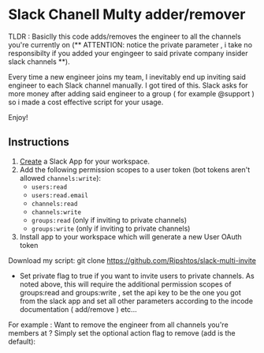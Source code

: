 # Slack Chanell Multy adder/remover 
TLDR : Basiclly this code adds/removes the engineer to all the channels you're currently on (** ATTENTION: notice the private parameter , i take no responsibilty if you added your engingeer to said private company insider slack channels **).

Every time a new engineer joins my team, I inevitably end up inviting said engineer to each Slack channel manually. I got tired of this.
Slack asks for more money after adding said engineer to a group ( for example @support ) so i made a cost effective script for your usage.

Enjoy!

## Instructions
1. [Create](https://api.slack.com/apps) a Slack App for your workspace.
2. Add the following permission scopes to a user token (bot tokens aren't allowed `channels:write`):
    - `users:read`
    - `users:read.email`
    - `channels:read`
    - `channels:write`
    - `groups:read` (only if inviting to private channels)
    - `groups:write` (only if inviting to private channels)
3. Install app to your workspace which will generate a new User OAuth token

Download my script:
git clone https://github.com/Ripshtos/slack-multi-invite

* Set private flag to true if you want to invite users to private channels. As noted above, this will require the additional permission scopes of groups:read and groups:write , set the api key to be the one you got from the slack app and set all other parameters according to the incode documentation ( add/remove ) etc...

For example :
Want to remove the engineer from all channels you're members at ?
Simply set the optional action flag to remove (add is the default):
 
